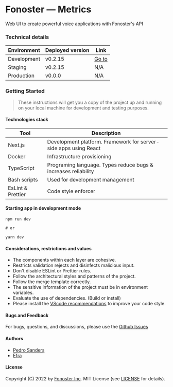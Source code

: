 # Fonoster — Metrics

Web UI to create powerful voice applications with Fonoster's API

### Technical details

| Environment       | Deployed version | Link                                                   |
|-------------------|------------------|--------------------------------------------------------|
| Development       | v0.2.15          | [Go to](http://localhost:3000/)                        |
| Staging           | v0.2.15          | N/A                                                    |
| Production        | v0.0.0           | N/A                                                    |

### Getting Started

> These instructions will get you a copy of the project up and
> running on your local machine for development and testing purposes.

#### Technologies stack

| Tool                 | Description                                                         |
| -------------------- | ------------------------------------------------------------------- |
| Next.js              | Development platform. Framework for server-side apps using React    |
| Docker               | Infrastructure provisioning                                         |
| TypeScript           | Programing language. Types reduce bugs & increases reliability      |
| Bash scripts	       | Used for development management                                     |
| EsLint & Prettier	   | Code style enforcer                                                 |

#### Starting app in development mode

```shell
npm run dev

# or

yarn dev
```

#### Considerations, restrictions and values

- The components within each layer are cohesive.
- Restricts validation rejects and disinfects malicious input.
- Don't disable ESLint or Prettier rules.
- Follow the architectural styles and patterns of the project.
- Follow the merge template correctly.
- The sensitive information of the project must be in environment variables.
- Evaluate the use of dependencies. (Build or install)
- Please install the [VScode recommendations](/.vscode/extensions.json) to improve your code style.

#### Bugs and Feedback

For bugs, questions, and discussions, please use the [Github Issues](https://github.com/fonoster/webapp/issues)

#### Authors

- [Pedro Sanders](https://github.com/psanders)
- [Efra](https://github.com/efraa)

#### License

Copyright (C) 2022 by [Fonoster Inc](https://fonoster.com). MIT License (see [LICENSE](/LICENSE) for details).

